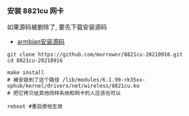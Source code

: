 ### 安装 8821cu 网卡

如果源码被删除了, 要先下载安装源码
* [armbian安装源码](../armbian安装源码.md)

```shell
git clone https://github.com/morrownr/8821cu-20210916.git
cd 8821cu-20210916

make install
# 被安装到了这个路径 /lib/modules/6.1.99-rk35xx-ophub/kernel/drivers/net/wireless/8821cu.ko
# 把它拷贝给其他同样系统和网卡的人应该也可以

reboot #重启使他生效
```